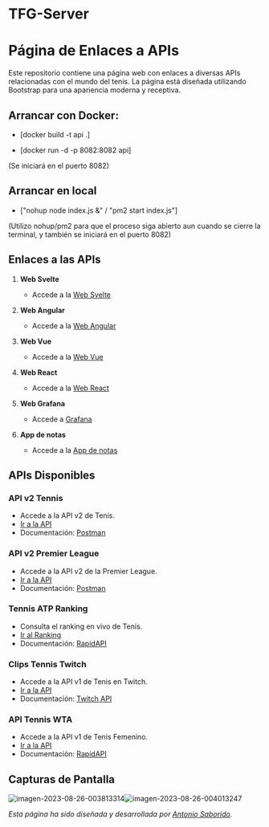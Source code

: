 ﻿# TFG-Server
# Página de Enlaces a APIs

Este repositorio contiene una página web con enlaces a diversas APIs relacionadas con el mundo del tenis. La página está diseñada utilizando Bootstrap para una apariencia moderna y receptiva.

## Arrancar con Docker:

-  [docker build -t api .]

-  [docker run -d -p 8082:8082 api]

(Se iniciará en el puerto 8082)

## Arrancar en local

- ["nohup node index.js &" / "pm2 start index.js"]

(Utilizo nohup/pm2 para que el proceso siga abierto aun cuando se cierre la terminal, y también se iniciará en el puerto 8082)

## Enlaces a las APIs

1. **Web Svelte**
   - Accede a la [Web Svelte](http://antoniosaborido.es:8081)
   
2. **Web Angular**
   - Accede a la [Web Angular](http://antoniosaborido.es:8080)

3. **Web Vue**
   - Accede a la [Web Vue](#)

4. **Web React**
   - Accede a la [Web React](#)

4. **Web Grafana**
   - Accede a [Grafana](http://antoniosaborido.es:3000)

4. **App de notas**
   - Accede a la [App de notas](http://antoniosaborido.es:5080)

## APIs Disponibles

### API v2 Tennis

- Accede a la API v2 de Tenis.
- [Ir a la API](/api/v2/tennis)
- Documentación: [Postman](https://www.postman.com/crimson-station-718549/workspace/tfg/documentation/26629937-bf224f9d-cdf1-486f-ae09-1ff7eaa290da?entity=&branch=&version=)

### API v2 Premier League

- Accede a la API v2 de la Premier League.
- [Ir a la API](/api/v2/premier-league)
- Documentación: [Postman](https://www.postman.com/crimson-station-718549/workspace/tfg/documentation/26629937-0e9f6df9-5922-40b3-a79e-b8d840f990df?entity=&branch=&version=)

### Tennis ATP Ranking

- Consulta el ranking en vivo de Tenis.
- [Ir al Ranking](/api/v1/tennisLiveRanking)
- Documentación: [RapidAPI](https://rapidapi.com/cantagalloedoardo/api/ultimate-tennis1/details)

### Clips Tennis Twitch

- Accede a la API v1 de Tenis en Twitch.
- [Ir a la API](/api/v1/tennis-twitch)
- Documentación: [Twitch API](https://dev.twitch.tv/docs/api/)

### API Tennis WTA

- Accede a la API v1 de Tenis Femenino.
- [Ir a la API](/api/v1/tennisWomen)
- Documentación: [RapidAPI](https://rapidapi.com/tipsters/api/sportscore1)

## Capturas de Pantalla

<img src="https://i.ibb.co/RPt7QNS/imagen-2023-08-26-003813314.png" alt="imagen-2023-08-26-003813314" border="0"><img src="https://i.ibb.co/5F5xrFq/imagen-2023-08-26-004013247.png" alt="imagen-2023-08-26-004013247" border="0">

*Esta página ha sido diseñada y desarrollada por [Antonio Saborido](http://antoniosaborido.es).*



